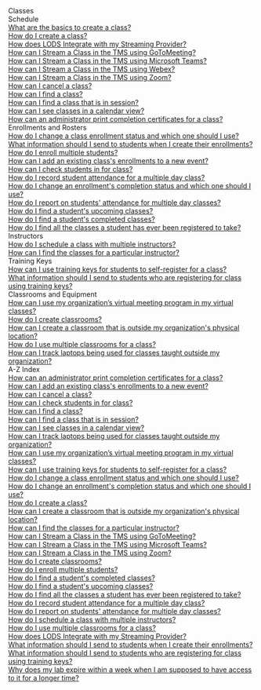 <!-- 
    Adding new documents!
    1. Duplicate the following:
        <a class="subtopic_link" href="insert_document_link_here*">
            <div class="subtopic_title">insert_document_title here</div>
            <div class="subtopic_description">insert_document_description_here</div>
        </a>
    2. Replace:
        href link with your document's link
        subtopic_title text with your document's title
        subtopic_description text with your document's description
    3. Place in respective subtopic group
    4. Ensure to add the new document in A-Z index
-->

<div class="categoriesHeader" tabindex="0" title="Administrator - Classes Docs Container">Classes</div>
<div class="accordionModule">
  <div class="subtopic selected">
    <div class="subtopic_header" tabindex="0" title="Schedule Docs" role="button" aria-selected="true" selected>Schedule</div>
    <div id="body_1" class="subtopic_links">
       <a class="subtopic_link" href="/tms/tms-administrators/classes/schedule/create-class-basic.md">
            <div class="subtopic_title">What are the basics to create a class?</div>
      </a>
        <a class="subtopic_link" href="/tms/tms-administrators/classes/schedule/create-class.md">
        <div class="subtopic_title">How do I create a class?</div>
      </a>
        <a class="subtopic_link" href="/tms/tms-administrators/classes/schedule/integrate-streaming-provider.md">
            <div class="subtopic_title">How does LODS Integrate with my Streaming Provider?</div>
        </a>
        <a class="subtopic_link" href="/tms/tms-administrators/classes/schedule/streaming-GoToMeeting.md">
        <div class="subtopic_title">How can I Stream a Class in the TMS using GoToMeeting?</div>
      </a>
        <a class="subtopic_link" href="/tms/tms-administrators/classes/schedule/streaming-Teams.md">
        <div class="subtopic_title">How can I Stream a Class in the TMS using Microsoft Teams?</div>
      </a>
        <a class="subtopic_link" href="/tms/tms-administrators/classes/schedule/streaming-Webex.md">
        <div class="subtopic_title">How can I Stream a Class in the TMS using Webex?</div>
      </a>
        <a class="subtopic_link" href="/tms/tms-administrators/classes/schedule/streaming-Zoom.md">
        <div class="subtopic_title">How can I Stream a Class in the TMS using Zoom?</div>
      </a>
      <a class="subtopic_link" href="/tms/tms-administrators/classes/schedule/cancel-class.md">
        <div class="subtopic_title">How can I cancel a class?</div>
      </a>
      <a class="subtopic_link" href="/tms/tms-administrators/classes/schedule/find-class.md">
        <div class="subtopic_title">How can I find a class?</div>
      </a>
      <a class="subtopic_link" href="/tms/tms-administrators/classes/schedule/find-class-in-session.md">
        <div class="subtopic_title">How can I find a class that is in session?</div>
      </a>
      <a class="subtopic_link" href="/tms/tms-administrators/classes/schedule/see-classes-in-calendar-view.md">
        <div class="subtopic_title">How can I see classes in a calendar view?</div>
      </a>
      <a class="subtopic_link" href="/tms/tms-administrators/classes/schedule/print-completion-certificates-for-class-by-admin.md">
        <div class="subtopic_title">How can an administrator print completion certificates for a class?</div>
      </a>
    </div>
  </div>
  <div class="subtopic">
    <div class="subtopic_header" tabindex="0" title="Enrollments and Rosters Docs" role="button" aria-selected="false">Enrollments and Rosters</div>
    <div class="subtopic_links">
      <a class="subtopic_link" href="/tms/tms-administrators/classes/enrollments-roster/change-class-enrollment-status-and-which-to-use.md">
        <div class="subtopic_title">How do I change a class enrollment status and which one should I use?</div>
      </a>
      <a class="subtopic_link" href="/tms/tms-administrators/classes/enrollments-roster/information-to-send-to-students-when-enrollments-created.md">
        <div class="subtopic_title">What information should I send to students when I create their enrollments?</div>
      </a>
      <a class="subtopic_link" href="/tms/tms-administrators/classes/enrollments-roster/enroll-multiple-students.md">
        <div class="subtopic_title">How do I enroll multiple students?</div>
      </a>
      <a class="subtopic_link" href="/tms/tms-administrators/classes/enrollments-roster/add-existing-class-enrollments-to-new-event.md">
        <div class="subtopic_title">How can I add an existing class's enrollments to a new event?</div>
      </a>
      <a class="subtopic_link" href="/tms/tms-administrators/classes/enrollments-roster/check-in-students-for-class.md">
        <div class="subtopic_title">How can I check students in for class?</div>
      </a>
      <a class="subtopic_link" href="/tms/tms-administrators/classes/enrollments-roster/record-student-attendance-for-multiple-day-class.md">
        <div class="subtopic_title">How do I record student attendance for a multiple day class?</div>
      </a>
      <a class="subtopic_link" href="/tms/tms-administrators/classes/enrollments-roster/change-enrollments-completion-status-and-which-to-use.md">
        <div class="subtopic_title">How do I change an enrollment's completion status and which one should I use?</div>
      </a>
      <a class="subtopic_link" href="/tms/tms-administrators/classes/enrollments-roster/report-students-attendance-for-multiple-day-classes.md">
        <div class="subtopic_title">How do I report on students' attendance for multiple day classes?</div>
      </a>
      <a class="subtopic_link" href="/tms/tms-administrators/classes/enrollments-roster/find-students-upcoming-classes.md">
        <div class="subtopic_title">How do I find a student's upcoming classes?</div>
      </a>
      <a class="subtopic_link" href="/tms/tms-administrators/classes/enrollments-roster/find-students-completed-classes.md">
        <div class="subtopic_title">How do I find a student's completed classes?</div>
      </a>
      <a class="subtopic_link" href="/tms/tms-administrators/classes/enrollments-roster/find-all-classes-student-has-been-registered-for.md">
        <div class="subtopic_title">How do I find all the classes a student has ever been registered to take?</div>
      </a>
    </div>
  </div>
  <div class="subtopic">
    <div class="subtopic_header" tabindex="0" title="Instructors Docs" role="button" aria-selected="false">Instructors</div>
    <div class="subtopic_links">
      <a class="subtopic_link" href="/tms/tms-administrators/classes/instructors/schedule-class-with-multiple-instructors.md">
        <div class="subtopic_title">How do I schedule a class with multiple instructors?</div>
      </a>
      <a class="subtopic_link" href="/tms/tms-administrators/classes/instructors/find-classes-for-particular-instructor.md">
        <div class="subtopic_title">How can I find the classes for a particular instructor?</div>
      </a>
    </div>
  </div>
  <div class="subtopic">
    <div class="subtopic_header" tabindex="0" title="Training Keys Docs" role="button" aria-selected="false">Training Keys</div>
    <div class="subtopic_links">
      <a class="subtopic_link" href="/tms/tms-administrators/classes/training-keys/use-training-keys-for-students-to-self-register-for-class.md">
        <div class="subtopic_title">How can I use training keys for students to self-register for a class?</div>
      </a>
      <a class="subtopic_link" href="/tms/tms-administrators/classes/training-keys/information-to-send-to-students-who-are-registering-using-training-keys.md">
        <div class="subtopic_title">What information should I send to students who are registering for class using training keys?</div>
      </a>
    </div>
  </div>
  <div class="subtopic">
    <div class="subtopic_header" tabindex="0" title="Classrooms and Equipment Docs" role="button" aria-selected="false">Classrooms and Equipment</div>
    <div class="subtopic_links">
      <a class="subtopic_link" href="/tms/tms-administrators/classes/classrooms-equipment/custom-virtual-classroom.md">
        <div class="subtopic_title">How can I use my organization’s virtual meeting program in my virtual classes?</div>
      </a>
      <a class="subtopic_link" href="/tms/tms-administrators/classes/classrooms-equipment/create-classrooms.md">
        <div class="subtopic_title">How do I create classrooms?</div>
      </a>
      <a class="subtopic_link" href="/tms/tms-administrators/classes/classrooms-equipment/create-classroom-outside-org.md">
        <div class="subtopic_title">How can I create a classroom that is outside my organization's physical location?</div>
      </a>
      <a class="subtopic_link" href="/tms/tms-administrators/classes/classrooms-equipment/use-multiple-classrooms-for-class.md">
        <div class="subtopic_title">How do I use multiple classrooms for a class?</div>
      </a>
      <a class="subtopic_link" href="/tms/tms-administrators/classes/classrooms-equipment/track-laptops-being-used-for-classes-outside-org.md">
        <div class="subtopic_title">How can I track laptops being used for classes taught outside my organization?</div>
      </a>
    </div>
  </div>
  <div class="subtopic">
    <div class="subtopic_header" tabindex="0" title="Admin Classes A-Z Docs" role="button" aria-selected="false">A-Z Index</div>
    <div class="subtopic_links">
      <a class="subtopic_link" href="/tms/tms-administrators/classes/schedule/print-completion-certificates-for-class-by-admin.md">
        <div class="subtopic_title">How can an administrator print completion certificates for a class?</div>
      </a>
      <a class="subtopic_link" href="/tms/end-user-student-faqs/lab-access/access-completed-labs.md">
        <div class="subtopic_title">How can I add an existing class's enrollments to a new event?</div>
      </a>
      <a class="subtopic_link" href="/tms/tms-administrators/classes/schedule/cancel-class.md">
        <div class="subtopic_title">How can I cancel a class?</div>
      </a>
      <a class="subtopic_link" href="/tms/tms-administrators/classes/enrollments-roster/check-in-students-for-class.md">
        <div class="subtopic_title">How can I check students in for class?</div>
      </a>
      <a class="subtopic_link" href="/tms/tms-administrators/classes/schedule/find-class.md">
        <div class="subtopic_title">How can I find a class?</div>
      </a>
      <a class="subtopic_link" href="/tms/tms-administrators/classes/schedule/find-class-in-session.md">
        <div class="subtopic_title">How can I find a class that is in session?</div>
      </a>
      <a class="subtopic_link" href="/tms/tms-administrators/classes/schedule/see-classes-in-calendar-view.md">
        <div class="subtopic_title">How can I see classes in a calendar view?</div>
      </a>
      <a class="subtopic_link" href="/tms/tms-administrators/classes/classrooms-equipment/track-laptops-being-used-for-classes-outside-org.md">
        <div class="subtopic_title">How can I track laptops being used for classes taught outside my organization?</div>
      </a>
      <a class="subtopic_link" href="/tms/tms-administrators/classes/classrooms-equipment/custom-virtual-classroom.md">
        <div class="subtopic_title">How can I use my organization’s virtual meeting program in my virtual classes?</div>
      </a>
      <a class="subtopic_link" href="/tms/tms-administrators/classes/training-keys/use-training-keys-for-students-to-self-register-for-class.md">
        <div class="subtopic_title">How can I use training keys for students to self-register for a class?</div>
      </a>
      <a class="subtopic_link" href="/tms/tms-administrators/classes/enrollments-roster/change-class-enrollment-status-and-which-to-use.md">
        <div class="subtopic_title">How do I change a class enrollment status and which one should I use?</div>
      </a>
      <a class="subtopic_link" href="/tms/tms-administrators/classes/enrollments-roster/change-enrollments-completion-status-and-which-to-use.md">
        <div class="subtopic_title">How do I change an enrollment's completion status and which one should I use?</div>
      </a>
      <a class="subtopic_link" href="/tms/tms-administrators/classes/schedule/create-class.md">
        <div class="subtopic_title">How do I create a class?</div>
      </a>
      <a class="subtopic_link" href="/tms/tms-administrators/classes/classrooms-equipment/create-classroom-outside-org.md">
        <div class="subtopic_title">How can I create a classroom that is outside my organization's physical location?</div>
      </a>
        <a class="subtopic_link" href="/tms/tms-administrators/classes/instructors/find-classes-for-particular-instructor.md">
        <div class="subtopic_title">How can I find the classes for a particular instructor?</div>
      </a>
       <a class="subtopic_link" href="/tms/tms-administrators/classes/schedule/streaming-GoToMeeting.md">
       <div class="subtopic_title">How can I Stream a Class in the TMS using GoToMeeting?</div>
      </a>
        <a class="subtopic_link" href="/tms/tms-administrators/classes/schedule/streaming-Teams.md">
        <div class="subtopic_title">How can I Stream a Class in the TMS using Microsoft Teams?</div>
      </a>
        <a class="subtopic_link" href="/tms/tms-administrators/classes/schedule/streaming-Zoom.md">
        <div class="subtopic_title">How can I Stream a Class in the TMS using Zoom?</div>
      </a>
        <a class="subtopic_link" href="/tms/tms-administrators/classes/classrooms-equipment/create-classrooms.md">
        <div class="subtopic_title">How do I create classrooms?</div>
      </a>
        <a class="subtopic_link" href="/tms/tms-administrators/classes/enrollments-roster/enroll-multiple-students.md">
        <div class="subtopic_title">How do I enroll multiple students?</div>
      </a>
      <a class="subtopic_link" href="/tms/tms-administrators/classes/enrollments-roster/find-students-completed-classes.md">
        <div class="subtopic_title">How do I find a student's completed classes?</div>
      </a>
      <a class="subtopic_link" href="/tms/tms-administrators/classes/enrollments-roster/find-students-upcoming-classes.md">
        <div class="subtopic_title">How do I find a student's upcoming classes?</div>
      </a>
      <a class="subtopic_link" href="/tms/tms-administrators/classes/enrollments-roster/find-all-classes-student-has-been-registered-for.md">
        <div class="subtopic_title">How do I find all the classes a student has ever been registered to take?</div>
      </a>
      <a class="subtopic_link" href="/tms/tms-administrators/classes/enrollments-roster/record-student-attendance-for-multiple-day-class.md">
        <div class="subtopic_title">How do I record student attendance for a multiple day class?</div>
      </a>
      <a class="subtopic_link" href="/tms/tms-administrators/classes/enrollments-roster/report-students-attendance-for-multiple-day-classes.md">
        <div class="subtopic_title">How do I report on students' attendance for multiple day classes?</div>
      </a>
      <a class="subtopic_link" href="/tms/tms-administrators/classes/instructors/schedule-class-with-multiple-instructors.md">
        <div class="subtopic_title">How do I schedule a class with multiple instructors?</div>
      </a>
      <a class="subtopic_link" href="/tms/tms-administrators/classes/classrooms-equipment/use-multiple-classrooms-for-class.md">
        <div class="subtopic_title">How do I use multiple classrooms for a class?</div>
      </a>
        <a class="subtopic_link" href="/tms/tms-administrators/classes/schedule/Integrate-Streaming-Provider.md">
            <div class="subtopic_title">How does LODS Integrate with my Streaming Provider?</div>
      </a>
      <a class="subtopic_link" href="/tms/tms-administrators/classes/enrollments-roster/information-to-send-to-students-when-enrollments-created.md">
        <div class="subtopic_title">What information should I send to students when I create their enrollments?</div>
      </a>
      <a class="subtopic_link" href="/tms/tms-administrators/classes/training-keys/information-to-send-to-students-who-are-registering-using-training-keys.md">
        <div class="subtopic_title">What information should I send to students who are registering for class using training keys?</div>
      </a>
      <a class="subtopic_link" href="/tms/tms-administrators/classes/enrollments-roster/add-existing-class-enrollments-to-new-event.md">
        <div class="subtopic_title">Why does my lab expire within a week when I am supposed to have access to it for a longer time?</div>
      </a>
    </div>
  </div>
</div>
